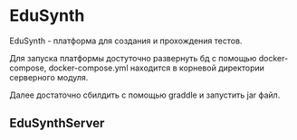 <h1>EduSynth</h1>
EduSynth - платформа для создания и прохождения тестов.

Для запуска платформы достуточно развернуть бд с помощью docker-compose, 
docker-compose.yml находится в корневой директории серверного модуля.

Далее достаточно сбилдить с помощью graddle и запустить jar файл.

<h2>EduSynthServer</h2> 
